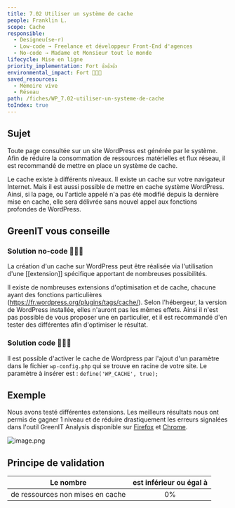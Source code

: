 ```yaml
---
title: 7.02 Utiliser un système de cache
people: Franklin L.
scope: Cache
responsible:
  - Designeu(se·r)
  - Low-code → Freelance et développeur Front-End d'agences
  - No-code → Madame et Monsieur tout le monde
lifecycle: Mise en ligne
priority_implementation: Fort 👍👍👍
environmental_impact: Fort 🌱🌱🌱
saved_resources:
  - Mémoire vive
  - Réseau
path: /fiches/WP_7.02-utiliser-un-systeme-de-cache
toIndex: true
---
```


## Sujet

Toute page consultée sur un site WordPress est générée par le système. Afin de réduire la consommation de ressources matérielles et flux réseau, il est recommandé de mettre en place un système de cache.

Le cache existe à différents niveaux. Il existe un cache sur votre navigateur Internet. Mais il est aussi possible de mettre en cache système WordPress. Ainsi, si la page, ou l'article appelé n'a pas été modifié depuis la dernière mise en cache, elle sera délivrée sans nouvel appel aux fonctions profondes de WordPress.

## GreenIT vous conseille

### Solution no-code 🌱🌱🌱

La création d'un cache sur WordPress peut être réalisée via l'utilisation d'une [[extension]] spécifique apportant de nombreuses possibilités.

Il existe de nombreuses extensions d'optimisation et de cache, chacune ayant des fonctions particulières (<https://fr.wordpress.org/plugins/tags/cache/>). Selon l'hébergeur, la version de WordPress installée, elles n'auront pas les mêmes effets. Ainsi il n'est pas possible de vous proposer une en particulier, et il est recommandé d'en tester des différentes afin d'optimiser le résultat.

### Solution code 🌱🌱🌱

Il est possible d'activer le cache de Wordpress par l'ajout d'un paramètre dans le fichier `wp-config.php` qui se trouve en racine de votre site.
Le paramètre à insérer est :
`define('WP_CACHE', true);`

## Exemple

Nous avons testé différentes extensions.
Les meilleurs résultats nous ont permis de gagner 1 niveau et de réduire drastiquement les erreurs signalées dans l'outil GreenIT Analysis disponible sur [Firefox](https://addons.mozilla.org/fr/firefox/addon/greenit-analysis/) et [Chrome](https://chrome.google.com/webstore/detail/greenit-analysis/mofbfhffeklkbebfclfaiifefjflcpad?hl=fr).

![image.png](medias_12/64d7dafb-6ad4-4706-9b6a-5e6507959189_image.png)

## Principe de validation

| Le nombre                        | est inférieur ou égal à |
| -------------------------------- | :---------------------: |
| de ressources non mises en cache |           0%            |
